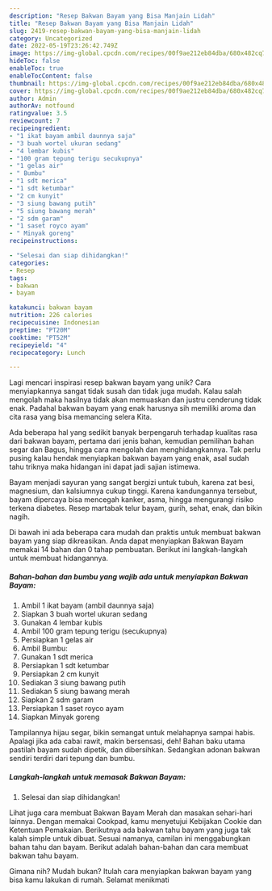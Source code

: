 ```yaml
---
description: "Resep Bakwan Bayam yang Bisa Manjain Lidah"
title: "Resep Bakwan Bayam yang Bisa Manjain Lidah"
slug: 2419-resep-bakwan-bayam-yang-bisa-manjain-lidah
category: Uncategorized
date: 2022-05-19T23:26:42.749Z
image: https://img-global.cpcdn.com/recipes/00f9ae212eb84dba/680x482cq70/bakwan-bayam-foto-resep-utama.jpg
hideToc: false
enableToc: true
enableTocContent: false
thumbnail: https://img-global.cpcdn.com/recipes/00f9ae212eb84dba/680x482cq70/bakwan-bayam-foto-resep-utama.jpg
cover: https://img-global.cpcdn.com/recipes/00f9ae212eb84dba/680x482cq70/bakwan-bayam-foto-resep-utama.jpg
author: Admin
authorAv: notfound
ratingvalue: 3.5
reviewcount: 7
recipeingredient:
- "1 ikat bayam ambil daunnya saja"
- "3 buah wortel ukuran sedang"
- "4 lembar kubis"
- "100 gram tepung terigu secukupnya"
- "1 gelas air"
- " Bumbu"
- "1 sdt merica"
- "1 sdt ketumbar"
- "2 cm kunyit"
- "3 siung bawang putih"
- "5 siung bawang merah"
- "2 sdm garam"
- "1 saset royco ayam"
- " Minyak goreng"
recipeinstructions:

- "Selesai dan siap dihidangkan!"
categories:
- Resep
tags:
- bakwan
- bayam

katakunci: bakwan bayam 
nutrition: 226 calories
recipecuisine: Indonesian
preptime: "PT20M"
cooktime: "PT52M"
recipeyield: "4"
recipecategory: Lunch

---
```





Lagi mencari inspirasi resep bakwan bayam yang unik? Cara menyiapkannya sangat tidak susah dan tidak juga mudah. Kalau salah mengolah maka hasilnya tidak akan memuaskan dan justru cenderung tidak enak. Padahal bakwan bayam yang enak harusnya sih memiliki aroma dan cita rasa yang bisa memancing selera Kita.





Ada beberapa hal yang sedikit banyak berpengaruh terhadap kualitas rasa dari bakwan bayam, pertama dari jenis bahan, kemudian pemilihan bahan segar dan Bagus, hingga cara mengolah dan menghidangkannya. Tak perlu pusing kalau hendak menyiapkan bakwan bayam yang enak,      asal sudah tahu triknya maka hidangan ini dapat jadi sajian istimewa.














Bayam menjadi sayuran yang sangat bergizi untuk tubuh, karena zat besi, magnesium, dan kalsiumnya cukup tinggi. Karena kandungannya tersebut, bayam dipercaya bisa mencegah kanker, asma, hingga mengurangi risiko terkena diabetes. Resep martabak telur bayam, gurih, sehat, enak, dan bikin nagih.






Di bawah ini ada beberapa cara mudah dan praktis untuk membuat bakwan bayam yang siap dikreasikan. Anda dapat menyiapkan Bakwan Bayam memakai 14 bahan dan 0 tahap pembuatan. Berikut ini langkah-langkah untuk membuat hidangannya.

<!--inarticleads1-->

##### Bahan-bahan dan bumbu yang wajib ada untuk menyiapkan Bakwan Bayam:

1. Ambil 1 ikat bayam (ambil daunnya saja)
1. Siapkan 3 buah wortel ukuran sedang
1. Gunakan 4 lembar kubis
1. Ambil 100 gram tepung terigu (secukupnya)
1. Persiapkan 1 gelas air
1. Ambil  Bumbu:
1. Gunakan 1 sdt merica
1. Persiapkan 1 sdt ketumbar
1. Persiapkan 2 cm kunyit
1. Sediakan 3 siung bawang putih
1. Sediakan 5 siung bawang merah
1. Siapkan 2 sdm garam
1. Persiapkan 1 saset royco ayam
1. Siapkan  Minyak goreng


Tampilannya hijau segar, bikin semangat untuk melahapnya sampai habis. Apalagi jika ada cabai rawit, makin bersensasi, deh! Bahan baku utama pastilah bayam sudah dipetik, dan dibersihkan. Sedangkan adonan bakwan sendiri terdiri dari tepung dan bumbu. 

<!--inarticleads2-->

##### Langkah-langkah untuk memasak Bakwan Bayam:


1. Selesai dan siap dihidangkan!

Lihat juga cara membuat Bakwan Bayam Merah dan masakan sehari-hari lainnya. Dengan memakai Cookpad, kamu menyetujui Kebijakan Cookie dan Ketentuan Pemakaian. Berikutnya ada bakwan tahu bayam yang juga tak kalah simple untuk dibuat. Sesuai namanya, camilan ini menggabungkan bahan tahu dan bayam. Berikut adalah bahan-bahan dan cara membuat bakwan tahu bayam. 

Gimana nih? Mudah bukan? Itulah cara menyiapkan bakwan bayam yang bisa kamu lakukan di rumah. Selamat menikmati
